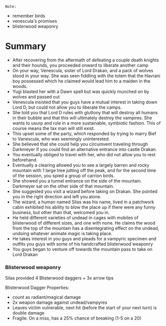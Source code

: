 `Note:`

- remember birds
- venescula's promises
- blisterwood weaponry

# Summary

- After recovering from the aftermath of defeating a couple death knights and their hounds, you proceeded onward to liberate another camp
- On your way, Venescula, sister of Lord Drakan, and a pack of wolves stood in your way. She was seen fiddling with the totem that the Havrani boy possessed which he claimed would lead him to a maiden in the woods.
- Yugi blasted her with a Dawn spell but was quickly munched on by wolves and passed out
- Venescula insisted that you guys have a mutual interest in taking down Lord D, but could not allow you to liberate the camps.
- She told you that Lord D rules with gluttony that will destroy all humans in their bubble and that this will ultimately destroy the vampires. She wants to usurp and rule in a more sustainable, symbiotic fashion. This of course means the tax man will still exist.
- This upset some of the party, which responded by trying to marry Bief to Vanescula, who was seemingly uninterested.
- She believed that she could help you circumvent traveling through Darkmeyer if you could find an alternative entrance into castle Drakan.
- You eventually obliged to travel with her, who did not allow you to rest beforehand.
- Eventually a clearing allowed you to see a largely barren and rocky mountain with 1 large tree jutting off the peak, and for the second time of the session, you spied a group of carrion birds.
- She showed you a tunnel entrance on the side of the mountain. Darkmeyer sat on the other side of that mountain.
- She suggested you visit a wizard before taking on Drakan. She pointed you in the right direction and left you alone.
- The wizard, a human named Silas was his name, lived in a patchwork cabin exhibited his ability to blow the place up if there were any funny business, but other than that, welcomed you in.
- He held different varieties of undead in cages with mobiles of blisterwood of different sizes, and one with none. He claims the wood from the top of the mountain has a disentegrating effect on the undead, undoing whatever animate magic is taking place.
- He takes interest in you guys and pleads for a vampyric specimen and outfits you guys with some of his handcrafted blisterwood weaponry
- You guys began to venture off towards the mountain pass to take on Lord Drakan

### Blisterwood weaponry

Silas provided 4 Blisterwood daggers + 3x arrow tips

Blisterwood Dagger Properties:

- count as radiant/magical damage
- 2x weapon damage against undead/vampyres
- Leaves victim vulnerable, next hit (before the start of your next turn) is double damage
- Fragile: On a miss, has a 25% chance of breaking (1-5 on a 20)
